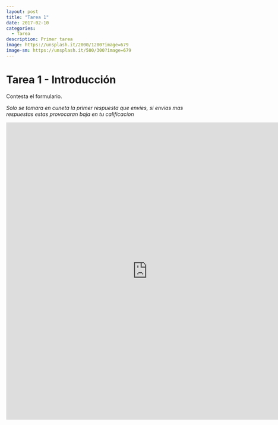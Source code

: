 ```yaml
---
layout: post
title: "Tarea 1"
date: 2017-02-10
categories:
  - Tarea
description: Primer tarea
image: https://unsplash.it/2000/1200?image=679
image-sm: https://unsplash.it/500/300?image=679
---
```


Tarea 1 - Introducción 
=============

Contesta el formulario.

*Solo se tomara en cuneta la primer respuesta que envies, si envias mas respuestas estas provocaran baja en tu calificacion*

<iframe src="https://docs.google.com/forms/d/e/1FAIpQLSfliwC1TTRtfjP6nYctPItV0h2KvZUZvwcgbI1GwMJLKHv5_g/viewform?embedded=true" width="760" height="800" frameborder="0" marginheight="0" marginwidth="0">Cargando...</iframe>